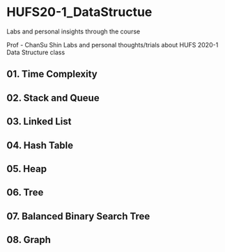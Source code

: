 # HUFS20-1_DataStructue
Labs and personal insights through the course

Prof - ChanSu Shin
Labs and personal thoughts/trials about HUFS 2020-1 Data Structure class

## 01. Time Complexity

## 02. Stack and Queue

## 03. Linked List

## 04. Hash Table

## 05. Heap

## 06. Tree

## 07. Balanced Binary Search Tree

## 08. Graph
